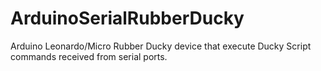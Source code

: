 # ArduinoSerialRubberDucky
Arduino Leonardo/Micro Rubber Ducky device that execute Ducky Script commands received from serial ports.
